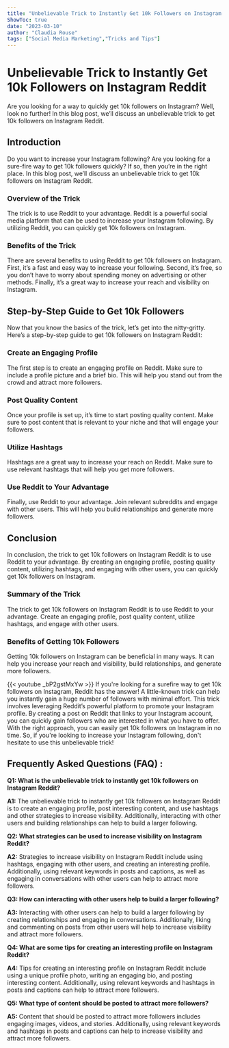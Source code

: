 ```yaml
---
title: "Unbelievable Trick to Instantly Get 10k Followers on Instagram Reddit - You Won't Believe What Happens Next!"
ShowToc: true 
date: "2023-03-10"
author: "Claudia Rouse" 
tags: ["Social Media Marketing","Tricks and Tips"]
---
```

# Unbelievable Trick to Instantly Get 10k Followers on Instagram Reddit

Are you looking for a way to quickly get 10k followers on Instagram? Well, look no further! In this blog post, we’ll discuss an unbelievable trick to get 10k followers on Instagram Reddit.

## Introduction 

Do you want to increase your Instagram following? Are you looking for a sure-fire way to get 10k followers quickly? If so, then you’re in the right place. In this blog post, we’ll discuss an unbelievable trick to get 10k followers on Instagram Reddit. 

### Overview of the Trick 

The trick is to use Reddit to your advantage. Reddit is a powerful social media platform that can be used to increase your Instagram following. By utilizing Reddit, you can quickly get 10k followers on Instagram.

### Benefits of the Trick 

There are several benefits to using Reddit to get 10k followers on Instagram. First, it’s a fast and easy way to increase your following. Second, it’s free, so you don’t have to worry about spending money on advertising or other methods. Finally, it’s a great way to increase your reach and visibility on Instagram.

## Step-by-Step Guide to Get 10k Followers 

Now that you know the basics of the trick, let’s get into the nitty-gritty. Here’s a step-by-step guide to get 10k followers on Instagram Reddit: 

### Create an Engaging Profile 

The first step is to create an engaging profile on Reddit. Make sure to include a profile picture and a brief bio. This will help you stand out from the crowd and attract more followers.

### Post Quality Content 

Once your profile is set up, it’s time to start posting quality content. Make sure to post content that is relevant to your niche and that will engage your followers.

### Utilize Hashtags 

Hashtags are a great way to increase your reach on Reddit. Make sure to use relevant hashtags that will help you get more followers.

### Use Reddit to Your Advantage 

Finally, use Reddit to your advantage. Join relevant subreddits and engage with other users. This will help you build relationships and generate more followers.

## Conclusion 

In conclusion, the trick to get 10k followers on Instagram Reddit is to use Reddit to your advantage. By creating an engaging profile, posting quality content, utilizing hashtags, and engaging with other users, you can quickly get 10k followers on Instagram. 

### Summary of the Trick 

The trick to get 10k followers on Instagram Reddit is to use Reddit to your advantage. Create an engaging profile, post quality content, utilize hashtags, and engage with other users.

### Benefits of Getting 10k Followers 

Getting 10k followers on Instagram can be beneficial in many ways. It can help you increase your reach and visibility, build relationships, and generate more followers.

{{< youtube _bP2gstMxYw >}} 
If you're looking for a surefire way to get 10k followers on Instagram, Reddit has the answer! A little-known trick can help you instantly gain a huge number of followers with minimal effort. This trick involves leveraging Reddit’s powerful platform to promote your Instagram profile. By creating a post on Reddit that links to your Instagram account, you can quickly gain followers who are interested in what you have to offer. With the right approach, you can easily get 10k followers on Instagram in no time. So, if you're looking to increase your Instagram following, don't hesitate to use this unbelievable trick!

## Frequently Asked Questions (FAQ) :
**Q1: What is the unbelievable trick to instantly get 10k followers on Instagram Reddit?**

**A1:** The unbelievable trick to instantly get 10k followers on Instagram Reddit is to create an engaging profile, post interesting content, and use hashtags and other strategies to increase visibility. Additionally, interacting with other users and building relationships can help to build a larger following. 

**Q2: What strategies can be used to increase visibility on Instagram Reddit?**

**A2:** Strategies to increase visibility on Instagram Reddit include using hashtags, engaging with other users, and creating an interesting profile. Additionally, using relevant keywords in posts and captions, as well as engaging in conversations with other users can help to attract more followers.

**Q3: How can interacting with other users help to build a larger following?**

**A3:** Interacting with other users can help to build a larger following by creating relationships and engaging in conversations. Additionally, liking and commenting on posts from other users will help to increase visibility and attract more followers. 

**Q4: What are some tips for creating an interesting profile on Instagram Reddit?**

**A4:** Tips for creating an interesting profile on Instagram Reddit include using a unique profile photo, writing an engaging bio, and posting interesting content. Additionally, using relevant keywords and hashtags in posts and captions can help to attract more followers. 

**Q5: What type of content should be posted to attract more followers?**

**A5:** Content that should be posted to attract more followers includes engaging images, videos, and stories. Additionally, using relevant keywords and hashtags in posts and captions can help to increase visibility and attract more followers.




